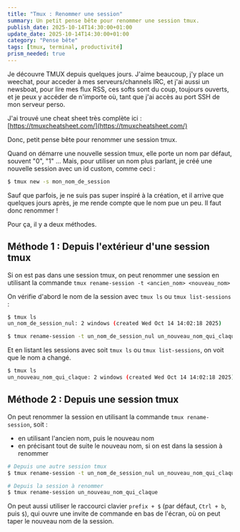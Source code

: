 ```yaml
---
title: "Tmux : Renommer une session"
summary: Un petit pense bête pour renommer une session tmux.
publish_date: 2025-10-14T14:30:00+01:00
update_date: 2025-10-14T14:30:00+01:00
category: "Pense bête"
tags: [tmux, terminal, productivité]
prism_needed: true
---
```


Je découvre TMUX depuis quelques jours. J'aime beaucoup, j'y place un weechat, pour acceder à mes serveurs/channels IRC, et j'ai aussi un newsboat, pour lire mes flux RSS, ces softs sont du coup, toujours ouverts, et je peux y accéder de n'importe où, tant que j'ai accès au port SSH de mon serveur perso.

J'ai trouvé une cheat sheet très complète ici : [https://tmuxcheatsheet.com/](https://tmuxcheatsheet.com/)

Donc, petit pense bête pour renommer une session tmux.

Quand on démarre une nouvelle session tmux, elle porte un nom par défaut, souvent "0", "1" ... Mais, pour utiliser un nom plus parlant, je créé une nouvelle session avec un id custom, comme ceci : 

```bash
$ tmux new -s mon_nom_de_session
```

Sauf que parfois, je ne suis pas super inspiré à la création, et il arrive que quelques jours après, je me rende compte que le nom pue un peu. Il faut donc renommer !

Pour ça, il y a deux méthodes.

## Méthode 1 : Depuis l'extérieur d'une session tmux

Si on est pas dans une session tmux, on peut renommer une session en utilisant la commande `tmux rename-session -t <ancien_nom> <nouveau_nom>`

On vérifie d'abord le nom de la session avec `tmux ls` ou `tmux list-sessions` :

```bash
$ tmux ls
un_nom_de_session_nul: 2 windows (created Wed Oct 14 14:02:18 2025)
```

```bash
$ tmux rename-session -t un_nom_de_session_nul un_nouveau_nom_qui_claque
```

Et en listant les sessions avec soit `tmux ls` ou `tmux list-sessions`, on voit que le nom a changé.

```bash
$ tmux ls
un_nouveau_nom_qui_claque: 2 windows (created Wed Oct 14 14:02:18 2025)
```

## Méthode 2 : Depuis une session tmux

On peut renommer la session en utilisant la commande `tmux rename-session`, soit :

- en utilisant l'ancien nom, puis le nouveau nom
- en précisant tout de suite le nouveau nom, si on est dans la session à renommer

```bash
# Depuis une autre session tmux
$ tmux rename-session -t un_nom_de_session_nul un_nouveau_nom_qui_claque
```

```bash
# Depuis la session à renommer
$ tmux rename-session un_nouveau_nom_qui_claque
```

On peut aussi utiliser le raccourci clavier `prefix + $` (par défaut, `Ctrl + b`, puis `$`), qui ouvre une invite de commande en bas de l'écran, où on peut taper le nouveau nom de la session.